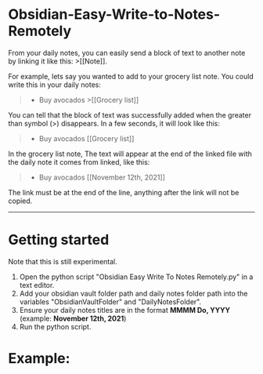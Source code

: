 # Obsidian-Easy-Write-to-Notes-Remotely

From your daily notes, you can easily send a block of text to another note by linking it like this: >[[Note]]. 

For example, lets say you wanted to add to your grocery list note. You could write this in your daily notes:

> - Buy avocados >[[Grocery list]]

You can tell that the block of text was successfully added when the greater than symbol (>) disappears. In a few seconds, it will look like this:

> - Buy avocados [[Grocery list]]

In the grocery list note, The text will appear at the end of the linked file with the daily note it comes from linked, like this:

> - Buy avocados [[November 12th, 2021]]

The link must be at the end of the line, anything after the link will not be copied. 

---

# Getting started

Note that this is still experimental. 

1. Open the python script "Obsidian Easy Write To Notes Remotely.py" in a text editor. 
2. Add your obsidian vault folder path and daily notes folder path into the variables "ObsidianVaultFolder" and "DailyNotesFolder". 
3. Ensure your daily notes titles are in the format **MMMM Do, YYYY** (example: **November 12th, 2021**)
4. Run the python script. 

# Example:

[](https://preview.redd.it/9xqp6eivmdz71.gif?format=mp4&s=db7714a0ddb43a4d1e05ba78298d39721c16922c)

